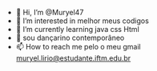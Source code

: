 - 👋 Hi, I’m @Muryel47
- 👀 I’m interested in melhor meus codigos
- 🌱 I’m currently learning java css Html
- 💞️ sou dançarino contemporâneo
- 📫 How to reach me pelo o meu gmail muryel.lirio@estudante.iftm.edu.br


<!---
Muryel47/Muryel47 is a ✨ special ✨ repository because its `README.md` (this file) appears on your GitHub profile.
You can click the Preview link to take a look at your changes.
--->
